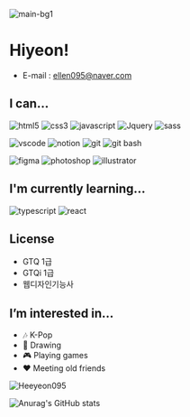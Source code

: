 ![main-bg1](https://user-images.githubusercontent.com/128978408/234439022-e50f5ec6-c654-4f7e-b066-1f1189cc271b.PNG)



# Hiyeon!

- E-mail : ellen095@naver.com

 
## I can...

![html5](https://img.shields.io/badge/HTML5-E34F26?style=for-the-badge&logo=html5&logoColor=white)
![css3](https://img.shields.io/badge/CSS3-1572B6?style=for-the-badge&logo=css3&logoColor=white)
![javascript](https://img.shields.io/badge/JavaScript-323330?style=for-the-badge&logo=javascript&logoColor=F7DF1E)
![Jquery](https://img.shields.io/badge/jQuery-0769AD?style=for-the-badge&logo=jquery&logoColor=white)
![sass](https://img.shields.io/badge/Sass-CC6699?style=for-the-badge&logo=sass&logoColor=white)

![vscode](https://img.shields.io/badge/Made%20for-VSCode-1f425f.svg)
![notion](https://img.shields.io/badge/Notion-000000?style=for-the-badge&logo=notion&logoColor=white)
![git](https://img.shields.io/badge/GIT-E44C30?style=for-the-badge&logo=git&logoColor=white)
![git bash](https://img.shields.io/badge/GNU%20Bash-4EAA25?style=for-the-badge&logo=GNU%20Bash&logoColor=white)

![figma](https://img.shields.io/badge/Figma-F24E1E?style=for-the-badge&logo=figma&logoColor=white)
![photoshop](https://img.shields.io/badge/Adobe%20Photoshop-31A8FF?style=for-the-badge&logo=Adobe%20Photoshop&logoColor=black)
![illustrator](https://img.shields.io/badge/Adobe%20Illustrator-FF9A00?style=for-the-badge&logo=adobe%20illustrator&logoColor=white)

 
## I'm currently learning...

![typescript](https://img.shields.io/badge/TypeScript-007ACC?style=for-the-badge&logo=typescript&logoColor=white)
![react](https://img.shields.io/badge/React-20232A?style=for-the-badge&logo=react&logoColor=61DAFB)

 
## License

- GTQ 1급
- GTQi 1급
- 웹디자인기능사

 
## I’m interested in...

- 🎶 K-Pop
- 🎨 Drawing
- 🎮 Playing games
- ❤ Meeting old friends

<p><img align="center" src="https://github-readme-stats.vercel.app/api/top-langs?username=Heeyeon095&show_icons=true&locale=en&layout=compact" alt="Heeyeon095" /></p>

![Anurag's GitHub stats](https://github-readme-stats.vercel.app/api?username=Heeyeon095&show_icons=true&theme=radical)

